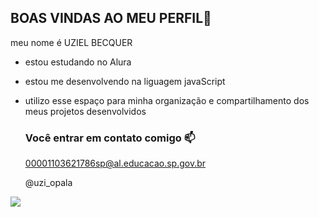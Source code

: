 ## BOAS VINDAS AO MEU PERFIL💙

meu nome é UZIEL BECQUER

- estou estudando no Alura
- estou me desenvolvendo na liguagem javaScript
- utilizo esse espaço para minha organização e compartilhamento dos meus projetos desenvolvidos

  ### Você entrar em contato comigo 📫

  00001103621786sp@al.educacao.sp.gov.br
  
  @uzi_opala

![](https://media1.tenor.com/m/OI7r9b2aHawAAAAC/basketball-mj.gif)
  
